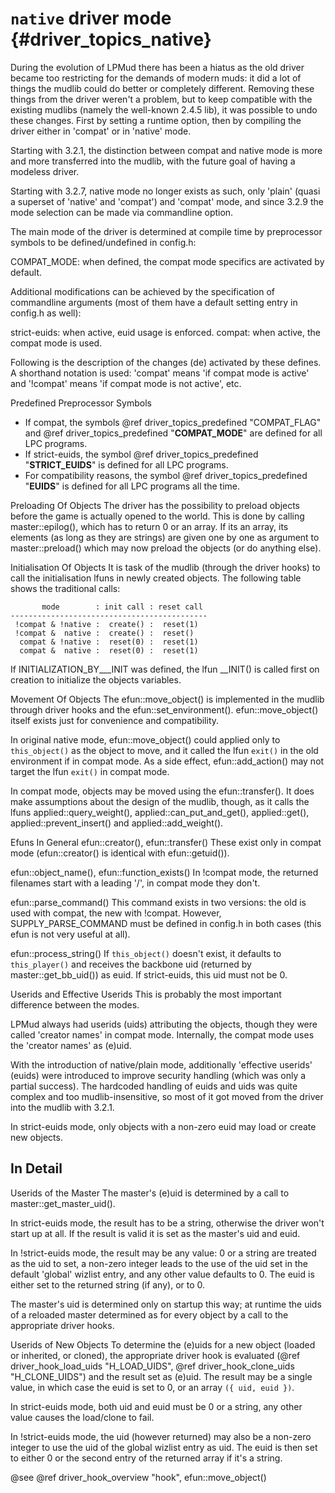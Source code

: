 `native` driver mode {#driver_topics_native}
============================================
During the evolution of LPMud there has been a hiatus as the old driver became too restricting for the demands of modern muds: it did a lot of things the mudlib could do better or completely different. Removing these things from the driver weren't a problem, but to keep compatible with the existing mudlibs (namely the well-known 2.4.5 lib), it was possible to undo these changes. First by setting a runtime option, then by compiling the driver either in 'compat' or in 'native' mode.

Starting with 3.2.1, the distinction between compat and native mode is more and more transferred into the mudlib, with the future goal of having a modeless driver.

Starting with 3.2.7, native mode no longer exists as such, only 'plain' (quasi a superset of 'native' and 'compat') and 'compat' mode, and since 3.2.9 the mode selection can be made via commandline option.

The main mode of the driver is determined at compile time by preprocessor symbols to be defined/undefined in config.h:

COMPAT_MODE: when defined, the compat mode specifics are activated
   by default.
   
Additional modifications can be achieved by the specification of commandline arguments (most of them have a default setting entry in config.h as well):

strict-euids: when active, euid usage is enforced.
compat:       when active, the compat mode is used.

Following is the description of the changes (de) activated by these defines. A shorthand notation is used: 'compat' means 'if compat mode is active' and '!compat' means 'if compat mode is not active', etc.

Predefined Preprocessor Symbols
- If compat, the symbols @ref driver_topics_predefined "COMPAT_FLAG" and @ref driver_topics_predefined "__COMPAT_MODE__" are defined for all LPC programs.
- If strict-euids, the symbol @ref driver_topics_predefined "__STRICT_EUIDS__" is defined for all LPC programs.
- For compatibility reasons, the symbol @ref driver_topics_predefined "__EUIDS__" is defined for all LPC programs all the time.

Preloading Of Objects
The driver has the possibility to preload objects before the game is actually opened to the world. This is done by calling master::epilog(), which has to return 0 or an array. If its an array, its elements (as long as they are strings) are given one by one as argument to master::preload() which may now preload the objects (or do anything else).

Initialisation Of Objects
It is task of the mudlib (through the driver hooks) to call the initialisation lfuns in newly created objects. The following table shows the traditional calls:

~~~{.c}
       mode        : init call : reset call
--------------------------------------------
 !compat & !native :  create() :  reset(1)
 !compat &  native :  create() :  reset()
  compat & !native :  reset(0) :  reset(1)
  compat &  native :  reset(0) :  reset(1)

~~~
If INITIALIZATION_BY___INIT was defined, the lfun __INIT() is called first on creation to initialize the objects variables.

Movement Of Objects
The efun::move_object() is implemented in the mudlib through driver hooks and the efun::set_environment(). efun::move_object() itself exists just for convenience and compatibility.

In original native mode, efun::move_object() could applied only to `this_object()` as the object to move, and it called the lfun `exit()` in the old environment if in compat mode. As a side effect, efun::add_action() may not target the lfun `exit()` in compat mode.

In compat mode, objects may be moved using the efun::transfer(). It does make assumptions about the design of the mudlib, though, as it calls the lfuns applied::query_weight(), applied::can_put_and_get(), applied::get(), applied::prevent_insert() and applied::add_weight().

Efuns In General
efun::creator(), efun::transfer()
   These exist only in compat mode (efun::creator() is identical with efun::getuid()).
   
efun::object_name(), efun::function_exists()
   In !compat mode, the returned filenames start with a leading '/', in compat mode they don't.
   
efun::parse_command()
   This command exists in two versions: the old is used with compat, the new with !compat. However, SUPPLY_PARSE_COMMAND must be defined in config.h in both cases (this efun is not very useful at all).
   
efun::process_string()
   If `this_object()` doesn't exist, it defaults to `this_player()` and receives the backbone uid (returned by master::get_bb_uid()) as euid. If strict-euids, this uid must not be 0.
   
Userids and Effective Userids
This is probably the most important difference between the modes.

LPMud always had userids (uids) attributing the objects, though they were called 'creator names' in compat mode. Internally, the compat mode uses the 'creator names' as (e)uid.

With the introduction of native/plain mode, additionally 'effective userids' (euids) were introduced to improve security handling (which was only a partial success). The hardcoded handling of euids and uids was quite complex and too mudlib-insensitive, so most of it got moved from the driver into the mudlib with 3.2.1.

In strict-euids mode, only objects with a non-zero euid may load or create new objects.

## In Detail #

Userids of the Master
   The master's (e)uid is determined by a call to master::get_master_uid().
   
   In strict-euids mode, the result has to be a string, otherwise the driver won't start up at all. If the result is valid it is set as the master's uid and euid.
   
   In !strict-euids mode, the result may be any value: 0 or a string are treated as the uid to set, a non-zero integer leads to the use of the uid set in the default 'global' wizlist entry, and any other value defaults to 0. The euid is either set to the returned string (if any), or to 0.
   
   The master's uid is determined only on startup this way; at runtime the uids of a reloaded master determined as for every object by a call to the appropriate driver hooks.
   
Userids of New Objects
   To determine the (e)uids for a new object (loaded or inherited, or cloned), the appropriate driver hook is evaluated (@ref driver_hook_load_uids "H_LOAD_UIDS", @ref driver_hook_clone_uids "H_CLONE_UIDS") and the result set as (e)uid. The result may be a single value, in which case the euid is set to 0, or an array `({ uid, euid })`.
   
   In strict-euids mode, both uid and euid must be 0 or a string, any other value causes the load/clone to fail.
   
   In !strict-euids mode, the uid (however returned) may also be a non-zero integer to use the uid of the global wizlist entry as uid. The euid is then set to either 0 or the second entry of the returned array if it's a string.
   
@see @ref driver_hook_overview "hook", efun::move_object()
